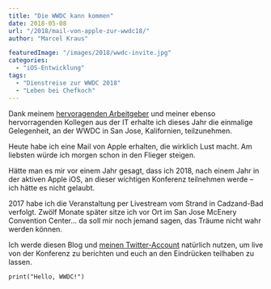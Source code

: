 ```yaml
---
title: "Die WWDC kann kommen"
date: 2018-05-08
url: "/2018/mail-von-apple-zur-wwdc18/"
author: "Marcel Kraus"

featuredImage: "/images/2018/wwdc-invite.jpg"
categories:
  - "iOS-Entwicklung"
tags:
  - "Dienstreise zur WWDC 2018"
  - "Leben bei Chefkoch"
---
```


Dank meinem [hervoragenden Arbeitgeber](https://www.chefkoch.de) und meiner ebenso hervorragenden Kollegen aus der IT erhalte ich dieses Jahr die einmalige Gelegenheit, an der WWDC in San Jose, Kalifornien, teilzunehmen.

Heute habe ich eine Mail von Apple erhalten, die wirklich Lust macht. Am liebsten würde ich morgen schon in den Flieger steigen.

Hätte man es mir vor einem Jahr gesagt, dass ich 2018, nach einem Jahr in der aktiven Apple iOS, an dieser wichtigen Konferenz teilnehmen werde – ich hätte es nicht gelaubt.

<!--more-->

2017 habe ich die Veranstaltung per Livestream vom Strand in Cadzand-Bad verfolgt. Zwölf Monate später sitze ich vor Ort im San Jose McEnery Convention Center… da soll mir noch jemand sagen, das Träume nicht wahr werden können.

Ich werde diesen Blog und [meinen Twitter-Account](https://www.twitter.com/marcelkraus) natürlich nutzen, um live von der Konferenz zu berichten und euch an den Eindrücken teilhaben zu lassen.

```
print("Hello, WWDC!")
```
